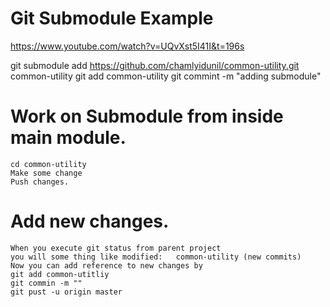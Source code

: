 # Git Submodule Example

https://www.youtube.com/watch?v=UQvXst5I41I&t=196s


git submodule add https://github.com/chamlyidunil/common-utility.git common-utility
git add common-utility
git commint -m "adding submodule"


# Work on Submodule from inside main module. 
```
cd common-utility
Make some change
Push changes. 
```
# Add new changes. 
```
When you execute git status from parent project 
you will some thing like modified:   common-utility (new commits)
Now you can add reference to new changes by
git add common-utitliy
git commin -m ""
git pust -u origin master
```

